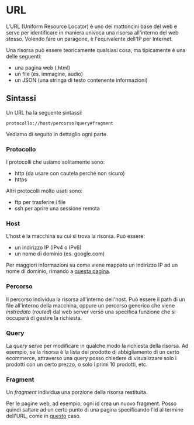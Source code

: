 # URL

L'URL (Uniform Resource Locator) è uno dei mattoncini base del web e serve per identificare in maniera univoca una risorsa all'interno del web stesso. Volendo fare un paragone, è l'equivalente dell'IP per Internet.

Una risorsa può essere teoricamente qualsiasi cosa, ma tipicamente è una delle seguenti:
- una pagina web (.html)
- un file (es. immagine, audio)
- un JSON (una stringa di testo contenente informazioni)

## Sintassi
Un URL ha la seguente sintassi:

`protocollo://host/percorso?query#fragment`

Vediamo di seguito in dettaglio ogni parte.

### Protocollo
I protocolli che usiamo solitamente sono:
- http (da usare con cautela perché non sicuro)
- https

Altri protocolli molto usati sono:
- ftp per trasferire i file
- ssh per aprire una sessione remota

### Host
L'host è la macchina su cui si trova la risorsa. Può essere:
- un indirizzo IP (IPv4 o IPv6)
- un nome di dominio (es. google.com)

Per maggiori informazioni su come viene mappato un indirizzo IP ad un nome di dominio, rimando a [questa pagina](https://wbigger.github.io/book-tpsi-5y/04-deploy/04-domains.html).

### Percorso
Il percorso individua la risorsa all'interno dell'host. Può essere il path di un file all'interno della macchina, oppure un percorso generico che viene _instradato_ (_routed_) dal web server verso una specifica funzione che si occuperà di gestire la richiesta.

### Query
La _query_ serve per modificare in qualche modo la richiesta della risorsa.
Ad esempio, se la risorsa è la lista dei prodotto di abbigliamento di un certo ecommerce, attraverso una query posso chiedere di visualizzare solo i prodotti con un certo prezzo, o solo i primi 10 prodotti, etc.

### Fragment
Un _fragment_ individua una porzione della risorsa restituita.

Per le pagine web, ad esempio, ogni id crea un nuovo fragment. Posso quindi saltare ad un certo punto di una pagina specificando l'id al termine dell'URL, come in [questo](https://en.wikipedia.org/wiki/URI_fragment#Basics) caso.
